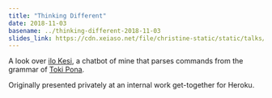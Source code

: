 ```yaml
---
title: "Thinking Different"
date: 2018-11-03
basename: ../thinking-different-2018-11-03
slides_link: https://cdn.xeiaso.net/file/christine-static/static/talks/thinking-different.pdf
---
```


A look over [ilo Kesi](https://github.com/Xe/x/tree/master/discord/ilo-kesi), a chatbot of mine that parses commands from the grammar of [Toki Pona](https://tokipona.org).

Originally presented privately at an internal work get-together for Heroku.
